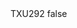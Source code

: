 <?xml version="1.0" encoding="UTF-8"?>
<CustomMetadata xmlns="http://soap.sforce.com/2006/04/metadata">
    <label>TXU292</label>
    <protected>false</protected>
</CustomMetadata>
